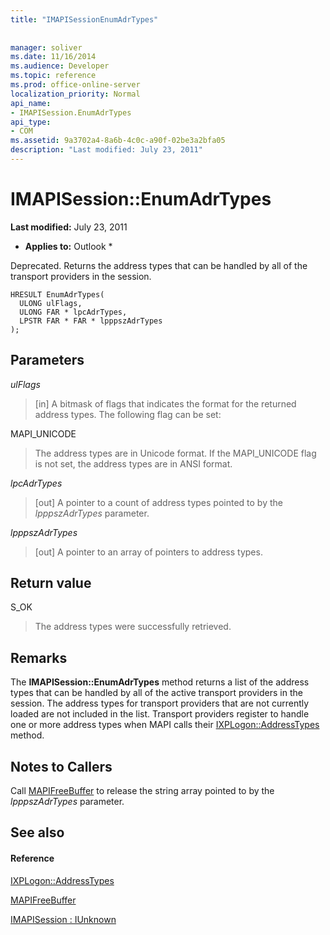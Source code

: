 ```yaml
---
title: "IMAPISessionEnumAdrTypes"
 
 
manager: soliver
ms.date: 11/16/2014
ms.audience: Developer
ms.topic: reference
ms.prod: office-online-server
localization_priority: Normal
api_name:
- IMAPISession.EnumAdrTypes
api_type:
- COM
ms.assetid: 9a3702a4-8a6b-4c0c-a90f-02be3a2bfa05
description: "Last modified: July 23, 2011"
---
```


# IMAPISession::EnumAdrTypes

 **Last modified:** July 23, 2011 
  
 * **Applies to:** Outlook * 
  
Deprecated. Returns the address types that can be handled by all of the transport providers in the session. 
  
```
HRESULT EnumAdrTypes(
  ULONG ulFlags,
  ULONG FAR * lpcAdrTypes,
  LPSTR FAR * FAR * lpppszAdrTypes
);
```

## Parameters

 _ulFlags_
  
> [in] A bitmask of flags that indicates the format for the returned address types. The following flag can be set:
    
MAPI_UNICODE 
  
> The address types are in Unicode format. If the MAPI_UNICODE flag is not set, the address types are in ANSI format.
    
 _lpcAdrTypes_
  
> [out] A pointer to a count of address types pointed to by the  _lpppszAdrTypes_ parameter. 
    
 _lpppszAdrTypes_
  
> [out] A pointer to an array of pointers to address types.
    
## Return value

S_OK 
  
> The address types were successfully retrieved.
    
## Remarks

The **IMAPISession::EnumAdrTypes** method returns a list of the address types that can be handled by all of the active transport providers in the session. The address types for transport providers that are not currently loaded are not included in the list. Transport providers register to handle one or more address types when MAPI calls their [IXPLogon::AddressTypes](ixplogon-addresstypes.md) method. 
  
## Notes to Callers

Call [MAPIFreeBuffer](mapifreebuffer.md) to release the string array pointed to by the  _lpppszAdrTypes_ parameter. 
  
## See also

#### Reference

[IXPLogon::AddressTypes](ixplogon-addresstypes.md)
  
[MAPIFreeBuffer](mapifreebuffer.md)
  
[IMAPISession : IUnknown](imapisessioniunknown.md)

